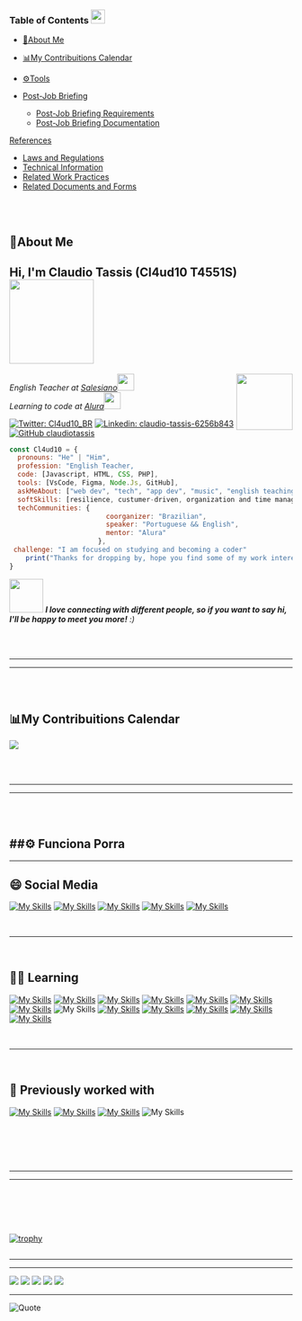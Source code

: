 ### Table of Contents <img src="https://user-images.githubusercontent.com/65249675/178855994-e0fe60d2-7ded-472e-a761-1ae0f1f98b09.png" width="25">

* [🙋About Me](#about-me)
     
* [📊My Contribuitions Calendar](#my-contribuitions-calendar)
     
* [⚙️Tools](#funciona-porra)
     
* [Post-Job Briefing](https://github.com/hillaryfraley/jobbriefings#job-briefing)  
     - [Post-Job Briefing Requirements](https://github.com/hillaryfraley/jobbriefings#job-briefing-requirements)
     - [Post-Job Briefing Documentation](https://github.com/hillaryfraley/jobbriefings#job-briefing-documentation)

[References](https://github.com/hillaryfraley/jobbriefings#references)
 
* [Laws and Regulations](https://github.com/hillaryfraley/jobbriefings#laws-and-regulations)
* [Technical Information](https://github.com/hillaryfraley/jobbriefings#technical-information)
* [Related Work Practices](https://github.com/hillaryfraley/jobbriefings#related-work-practices)
* [Related Documents and Forms](https://github.com/hillaryfraley/jobbriefings#related-documents-and-forms)


<br />
<br />

## 🙋About Me
<h2> Hi, I'm Claudio Tassis (Cl4ud10 T4551S) <img src="/gifs/gif1.gif" width="150"></h2>
<img align='right' <img src="/gifs/gif2.gif" width="100">
<p><em>English Teacher at <a href="https://www.salesianos.br/unidade/colegio-salesiano-jardim-camburi">Salesiano</a><img src="https://media.giphy.com/media/fYSnHlufseco8Fh93Z/giphy.gif" width="30"></br>Learning to code at <a href="https://www.alura.com.br/">Alura</a><img src="https://media.giphy.com/media/WUlplcMpOCEmTGBtBW/giphy.gif" width="30"> 
</em></p>



[![Twitter: Cl4ud10_BR](https://img.shields.io/twitter/follow/Cl4ud10_BR?style=social)](https://twitter.com/Cl4ud10_BR)
[![Linkedin: claudio-tassis-6256b843](https://img.shields.io/badge/-claudio-tassis--blue?style=flat-square&logo=Linkedin&logoColor=white&link=https://https://www.linkedin.com/in/claudio-tassis-6256b843/)](https://www.linkedin.com/in/claudio-tassis-6256b843/)
[![GitHub claudiotassis](https://img.shields.io/github/followers/claudiotassis?label=follow&style=social)](https://github.com/claudiotassis)



```javascript
const Cl4ud10 = {
  pronouns: "He" | "Him",
  profession: "English Teacher,
  code: [Javascript, HTML, CSS, PHP],
  tools: [VsCode, Figma, Node.Js, GitHub], 
  askMeAbout: ["web dev", "tech", "app dev", "music", "english teaching/learning", "beer and bbq"],
  softSkills: [resilience, custumer-driven, organization and time management, conflicts mediation, public speaking, critical thinking, group work],
  techCommunities: {
                        coorganizer: "Brazilian",
                        speaker: "Portuguese && English",
                        mentor: "Alura"
                      },
 challenge: "I am focused on studying and becoming a coder"
    print("Thanks for dropping by, hope you find some of my work interesting.")
}
```



<img src="https://media.giphy.com/media/LnQjpWaON8nhr21vNW/giphy.gif" width="60"> <em><b>I love connecting with different people, so if you want to say hi, I'll be happy to meet you more!</b> :)</em>


<br />
<br />


---
---

<br />
<br />

## 📊My Contribuitions Calendar
![](./profile-3d-contrib/profile-gitblock.svg)

<br />
<br />

---
---

<br />
<br />

##⚙️ Funciona Porra
---
---

## 😄 Social Media
[![My Skills](https://skillicons.dev/icons?i=discord)](https://www.discordapp.com/users/CLAUDIO%20TASSIS#3857)
[![My Skills](https://skillicons.dev/icons?i=instagram)](https://www.instagram.com/claudio.tassis/)
[![My Skills](https://skillicons.dev/icons?i=twitter)](https://twitter.com/Cl4ud10_BR)
[![My Skills](https://skillicons.dev/icons?i=linkedin)](https://www.linkedin.com/in/claudio-tassis-6256b843/)
[![My Skills](https://skillicons.dev/icons?i=github)](https://www.https://github.com/claudiotassis)

<br />

---

<br />

## 👨‍🎓 Learning
[![My Skills](https://skillicons.dev/icons?i=js)](https://www.javascript.com/)
[![My Skills](https://skillicons.dev/icons?i=typescript)](https://www.typescriptlang.org/)
[![My Skills](https://skillicons.dev/icons?i=github)](https://www.https://github.com/claudiotassis)
[![My Skills](https://skillicons.dev/icons?i=vscode)](https://code.visualstudio.com/)
[![My Skills](https://skillicons.dev/icons?i=py)](https://www.python.org/)
[![My Skills](https://skillicons.dev/icons?i=mysql)](https://www.mysql.com/)
[![My Skills](https://skillicons.dev/icons?i=angular)](https://angular.io/)
![My Skills](https://skillicons.dev/icons?i=css)
[![My Skills](https://skillicons.dev/icons?i=java)](https://dev.java/)
[![My Skills](https://skillicons.dev/icons?i=angular)](https://angular.io/)
[![My Skills](https://skillicons.dev/icons?i=nodejs)](https://nodejs.org/en/)
[![My Skills](https://skillicons.dev/icons?i=react)](https://pt-br.reactjs.org/)
[![My Skills](https://skillicons.dev/icons?i=figma)](https://www.figma.com/)

<br />

---

<br />

## 💬 Previously worked with
[![My Skills](https://skillicons.dev/icons?i=wordpress)](https://angular.io/)
[![My Skills](https://skillicons.dev/icons?i=php)](https://angular.io/)
[![My Skills](https://skillicons.dev/icons?i=lua)](https://www.lua.org/)
![My Skills](https://skillicons.dev/icons?i=linux)



<br />
<br />
<br />
<br />


---
---

<br />
<br />
<br />
<br />

[![trophy](https://github-profile-trophy.vercel.app/?username=claudiotassis&row=1)](https://github.com/claudiotassis/github-profile-trophy)

```
```
---
---
[![](https://raw.githubusercontent.com/claudiotassis/claudiotassis/main/profile-summary-card-output/default/0-profile-details.svg)](https://github.com/vn7n24fzkq/github-profile-summary-cards)
[![](https://raw.githubusercontent.com/claudiotassis/claudiotassis/main/profile-summary-card-output/default/1-repos-per-language.svg)](https://github.com/vn7n24fzkq/github-profile-summary-cards) [![](https://raw.githubusercontent.com/claudiotassis/claudiotassis/main/profile-summary-card-output/default/2-most-commit-language.svg)](https://github.com/vn7n24fzkq/github-profile-summary-cards)
[![](https://raw.githubusercontent.com/claudiotassis/claudiotassis/main/profile-summary-card-output/default/3-stats.svg)](https://github.com/vn7n24fzkq/github-profile-summary-cards) [![](https://raw.githubusercontent.com/claudiotassis/claudiotassis/main/profile-summary-card-output/default/4-productive-time.svg)](https://github.com/vn7n24fzkq/github-profile-summary-cards)

---

 ![Quote](https://github-readme-quotes.herokuapp.com/quote?quoteCategory=motivational)




<!--


